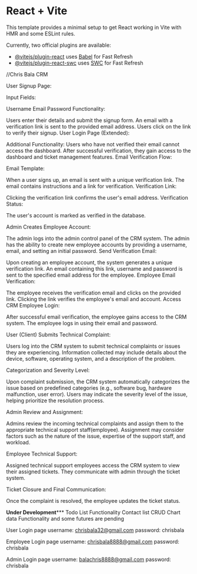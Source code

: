 # React + Vite

This template provides a minimal setup to get React working in Vite with HMR and some ESLint rules.

Currently, two official plugins are available:

- [@vitejs/plugin-react](https://github.com/vitejs/vite-plugin-react/blob/main/packages/plugin-react/README.md) uses [Babel](https://babeljs.io/) for Fast Refresh
- [@vitejs/plugin-react-swc](https://github.com/vitejs/vite-plugin-react-swc) uses [SWC](https://swc.rs/) for Fast Refresh

//Chris Bala CRM

User Signup Page:

Input Fields:

Username
Email
Password
Functionality:

Users enter their details and submit the signup form.
An email with a verification link is sent to the provided email address.
Users click on the link to verify their signup.
User Login Page (Extended):

Additional Functionality:
Users who have not verified their email cannot access the dashboard.
After successful verification, they gain access to the dashboard and ticket management features.
Email Verification Flow:

Email Template:

When a user signs up, an email is sent with a unique verification link. The email contains instructions and a link for verification.
Verification Link:

Clicking the verification link confirms the user's email address.
Verification Status:

The user's account is marked as verified in the database.



Admin Creates Employee Account:

The admin logs into the admin control panel of the CRM system.
The admin has the ability to create new employee accounts by providing a username, email, and setting an initial password.
Send Verification Email:

Upon creating an employee account, the system generates a unique verification link.
An email containing this link, username and password is sent to the specified email address for the employee.
Employee Email Verification:

The employee receives the verification email and clicks on the provided link.
Clicking the link verifies the employee's email and account.
Access CRM Employee Login:

After successful email verification, the employee gains access to the CRM system.
The employee logs in using their email and password.


User (Client) Submits Technical Complaint:

Users log into the CRM system to submit technical complaints or issues they are experiencing.
Information collected may include details about the device, software, operating system, and a description of the problem.

Categorization and Severity Level:

Upon complaint submission, the CRM system automatically categorizes the issue based on predefined categories (e.g., software bug, hardware malfunction, user error).
Users may indicate the severity level of the issue, helping prioritize the resolution process.


Admin Review and Assignment:

Admins review the incoming technical complaints and assign them to the appropriate technical support staff(employee).
Assignment may consider factors such as the nature of the issue, expertise of the support staff, and workload.

Employee Technical Support:

Assigned technical support employees access the CRM system to view their assigned tickets.
They communicate with admin through the ticket system.

Ticket Closure and Final Communication:

Once the complaint is resolved, the employee updates the ticket status.

********Under Development***********
Todo List Functionality
Contact list CRUD
Chart data Functionality
and some futures are pending

User Login page
username: chrisbala32@gmail.com
password: chrisbala

Employee Login page
username: chrisbala8888@gmail.com
password: chrisbala

Admin Login page
username: balachris8888@gmail.com
password: chrisbala